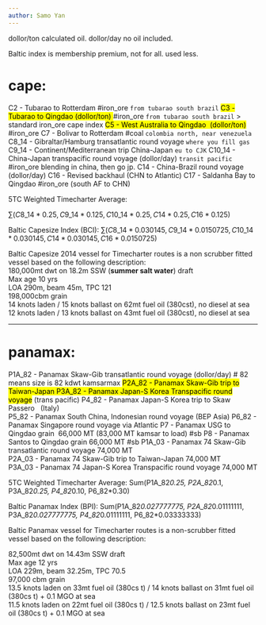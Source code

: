 ```yaml
---
author: Samo Yan
---
```


dollor/ton calculated oil.
dollor/day no oil included.

Baltic index is membership premium, not for all. used less.

# cape:


C2 - Tubarao to Rotterdam  #iron_ore `from tubarao south brazil`
<mark>C3 - Tubarao to Qingdao (dollor/ton) </mark>  #iron_ore `from tubarao south brazil` > standard iron_ore cape index
<mark>C5 - West Australia to Qingdao  (dollor/ton)</mark>  #iron_ore
C7 - Bolivar to Rotterdam  #coal `colombia north, near venezuela`
C8_14 - Gibraltar/Hamburg transatlantic round voyage  `where you fill gas`
C9_14 - Continent/Mediterranean trip China-Japan  `eu to CJK`
C10_14 - China-Japan transpacific round voyage (dollor/day)  `transit pacific` #iron_ore blending in china, then go jp.
C14 - China-Brazil round voyage  (dollor/day)
C16 - Revised backhaul  (CHN to Atlantic)
C17 - Saldanha Bay to Qingdao  #iron_ore (south AF to CHN) 
  
5TC Weighted Timecharter Average: 

$\sum(C8\_14*0.25, C9\_14*0.125, C10\_14*0.25, C14*0.25, C16*0.125$)  

Baltic Capesize Index (BCI): 
$\sum(C8\_14*0.030145, C9\_14*0.0150725, C10\_14*0.030145, C14*0.030145, C16*0.0150725)$

Baltic Capesize 2014 vessel for Timecharter routes is a non scrubber fitted vessel based on the following description:   
180,000mt dwt on 18.2m SSW (**summer salt water**) draft  
Max age 10 yrs  
LOA 290m, beam 45m, TPC 121  
198,000cbm grain  
14 knots laden / 15 knots ballast on 62mt fuel oil (380cst), no diesel at sea  
12 knots laden / 13 knots ballast on 43mt fuel oil (380cst), no diesel at sea


---

# panamax:

P1A_82 - Panamax Skaw-Gib transatlantic round voyage  (dollor/day) # 82 means size is 82 kdwt kamsarmax
<mark>P2A_82 - Panamax Skaw-Gib trip to Taiwan-Japan  </mark>
<mark>P3A_82 - Panamax Japan-S Korea Transpacific round voyage</mark> (trans pacific)
P4_82 - Panamax Japan-S Korea trip to Skaw Passero   (Italy)  
P5_82 - Panamax South China, Indonesian round voyage (BEP Asia)
P6_82 - Panamax Singapore round voyage via Atlantic
P7 - Panamax USG to Qingdao grain  66,000 MT (83,000 MT kamsar to load) #sb
P8 - Panamax Santos to Qingdao grain 66,000 MT #sb
P1A_03 - Panamax 74 Skaw-Gib transatlantic round voyage 74,000 MT        
P2A_03 - Panamax 74 Skaw-Gib trip to Taiwan-Japan 74,000 MT     
P3A_03 - Panamax 74 Japan-S Korea Transpacific round voyage 74,000 MT  

5TC Weighted Timecharter Average: Sum(P1A_82*0.25, P2A_82*0.1, P3A_82*0.25, P4_82*0.10, P6_82*0.30) 

Baltic Panamax Index (BPI): Sum(P1A_82*0.027777775, P2A_82*0.01111111, P3A_82*0.027777775, P4_82*0.01111111, P6_82*0.03333333)  

Baltic Panamax vessel for Timecharter routes is a non-scrubber fitted vessel based on the following description:  

  
82,500mt dwt on 14.43m SSW draft  
Max age 12 yrs  
LOA 229m, beam 32.25m, TPC 70.5  
97,000 cbm grain  
13.5 knots laden on 33mt fuel oil (380cs t) / 14 knots ballast on 31mt fuel oil (380cs t) + 0.1 MGO at sea  
11.5 knots laden on 22mt fuel oil (380cs t) / 12.5 knots ballast on 23mt fuel oil (380cs t) + 0.1 MGO at sea
